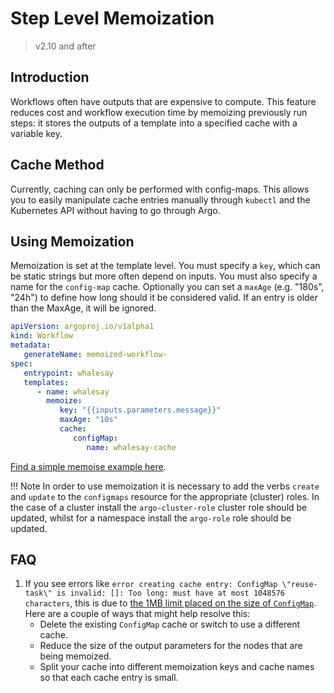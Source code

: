# Step Level Memoization

> v2.10 and after

## Introduction

Workflows often have outputs that are expensive to compute.
This feature reduces cost and workflow execution time by memoizing previously run steps:
it stores the outputs of a template into a specified cache with a variable key.

## Cache Method

Currently, caching can only be performed with config-maps.
This allows you to easily manipulate cache entries manually through `kubectl` and the Kubernetes API without having to go through Argo.  

## Using Memoization

Memoization is set at the template level. You must specify a `key`, which can be static strings but more often depend on inputs.
You must also specify a name for the `config-map` cache.
Optionally you can set a `maxAge`  (e.g. \"180s\", \"24h\") to define how long should it be considered valid. If an entry is older than the MaxAge, it will be ignored.


```yaml
apiVersion: argoproj.io/v1alpha1
kind: Workflow
metadata:
   generateName: memoized-workflow-
spec:
   entrypoint: whalesay
   templates:
      - name: whalesay
        memoize:
           key: "{{inputs.parameters.message}}"
           maxAge: "10s"
           cache:
              configMap:
                 name: whalesay-cache
```

[Find a simple memoise example here](https://github.com/argoproj/argo-workflows/blob/master/examples/memoize-simple.yaml).

!!! Note
    In order to use memoization it is necessary to add the verbs `create` and `update` to the `configmaps` resource for the appropriate (cluster) roles. In the case of a cluster install the `argo-cluster-role` cluster role should be updated, whilst for a namespace install the `argo-role` role should be updated.

## FAQ

1. If you see errors like `error creating cache entry: ConfigMap \"reuse-task\" is invalid: []: Too long: must have at most 1048576 characters`,
   this is due to [the 1MB limit placed on the size of `ConfigMap`](https://github.com/kubernetes/kubernetes/issues/19781).
   Here are a couple of ways that might help resolve this:
    * Delete the existing `ConfigMap` cache or switch to use a different cache.
    * Reduce the size of the output parameters for the nodes that are being memoized.
    * Split your cache into different memoization keys and cache names so that each cache entry is small.
